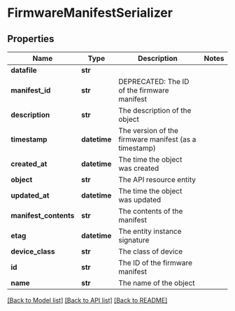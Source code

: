 # FirmwareManifestSerializer

## Properties
Name | Type | Description | Notes
------------ | ------------- | ------------- | -------------
**datafile** | **str** |  | 
**manifest_id** | **str** | DEPRECATED: The ID of the firmware manifest | 
**description** | **str** | The description of the object | 
**timestamp** | **datetime** | The version of the firmware manifest (as a timestamp) | 
**created_at** | **datetime** | The time the object was created | 
**object** | **str** | The API resource entity | 
**updated_at** | **datetime** | The time the object was updated | 
**manifest_contents** | **str** | The contents of the manifest | 
**etag** | **datetime** | The entity instance signature | 
**device_class** | **str** | The class of device | 
**id** | **str** | The ID of the firmware manifest | 
**name** | **str** | The name of the object | 

[[Back to Model list]](../README.md#documentation-for-models) [[Back to API list]](../README.md#documentation-for-api-endpoints) [[Back to README]](../README.md)


